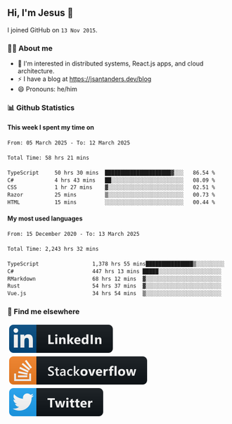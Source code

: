 ## Hi, I'm Jesus 👋

I joined GitHub on `13 Nov 2015`.

<!-- Talking about you -->

### 👨‍💻 About me

- 👦 I'm interested in distributed systems, React.js apps, and cloud architecture.
- ⚡️ I have a blog at <https://jsantanders.dev/blog>
- 😄 Pronouns: he/him

### 📊 Github Statistics

#### This week I spent my time on

<!--START_SECTION:weekly-->

```txt
From: 05 March 2025 - To: 12 March 2025

Total Time: 58 hrs 21 mins

TypeScript     50 hrs 30 mins  █████████████████████▓░░░   86.54 %
C#             4 hrs 43 mins   ██░░░░░░░░░░░░░░░░░░░░░░░   08.09 %
CSS            1 hr 27 mins    ▓░░░░░░░░░░░░░░░░░░░░░░░░   02.51 %
Razor          25 mins         ▒░░░░░░░░░░░░░░░░░░░░░░░░   00.73 %
HTML           15 mins         ░░░░░░░░░░░░░░░░░░░░░░░░░   00.44 %
```

<!--END_SECTION:weekly-->

#### My most used languages

<!--START_SECTION:alltime-->

```txt
From: 15 December 2020 - To: 13 March 2025

Total Time: 2,243 hrs 32 mins

TypeScript                 1,378 hrs 55 mins███████████████▒░░░░░░░░░   61.46 %
C#                         447 hrs 13 mins █████░░░░░░░░░░░░░░░░░░░░   19.93 %
RMarkdown                  68 hrs 12 mins  ▓░░░░░░░░░░░░░░░░░░░░░░░░   03.04 %
Rust                       54 hrs 37 mins  ▓░░░░░░░░░░░░░░░░░░░░░░░░   02.44 %
Vue.js                     34 hrs 54 mins  ▒░░░░░░░░░░░░░░░░░░░░░░░░   01.56 %
```

<!--END_SECTION:alltime-->

### 📢 Find me elsewhere

<p>
  <a target="_blank" href="https://linkedin.com/in/jsantanders">
    <img src="https://github.com/jsantanders/jsantanders/blob/master/img/linkedin.svg" alt="LinkedIn" style="vertical-align:top; margin:4px">
  </a>
  
  <a target="_blank" href="https://stackoverflow.com/users/7318331/jesus-santander">
    <img src="https://github.com/jsantanders/jsantanders/blob/master/img/stackoverflow.svg" alt="StackOverflow" style="vertical-align:top; margin:4px">
  </a>
  
  <a target="_blank" href="http://twitter.com/jsantanders">
    <img src="https://github.com/jsantanders/jsantanders/blob/master/img/twitter.svg" alt="Twitter" style="vertical-align:top; margin:4px">
  </a>
</p>
